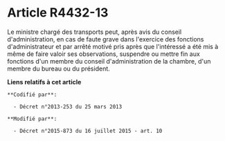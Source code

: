 # Article R4432-13

Le ministre chargé des transports peut, après avis du conseil d'administration, en cas de faute grave dans l'exercice des
fonctions d'administrateur et par arrêté motivé pris après que l'intéressé a été mis à même de faire valoir ses observations,
suspendre ou mettre fin aux fonctions d'un membre du conseil d'administration de la chambre, d'un membre du bureau ou du
président.

**Liens relatifs à cet article**

	**Codifié par**:

	  - Décret n°2013-253 du 25 mars 2013

	**Modifié par**:

	  - Décret n°2015-873 du 16 juillet 2015 - art. 10
